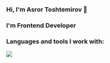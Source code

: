 ### Hi, I'm Asror Toshtemirov 👋

### I'm Frontend Developer

### Languages and tools I work with:

<code><img src="https://toppng.com/uploads/preview/html5-grey-black-11609363742cuzy8j6mkq.png"></code>

